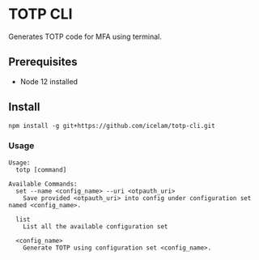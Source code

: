 # TOTP CLI

Generates TOTP code for MFA using terminal.

## Prerequisites

* Node 12 installed

## Install 

```
npm install -g git+https://github.com/icelam/totp-cli.git
```

### Usage

```
Usage:
  totp [command]
  
Available Commands:
  set --name <config_name> --uri <otpauth_uri>
    Save provided <otpauth_uri> into config under configuration set named <config_name>.

  list
    List all the available configuration set
  
  <config_name>
    Generate TOTP using configuration set <config_name>.
```
